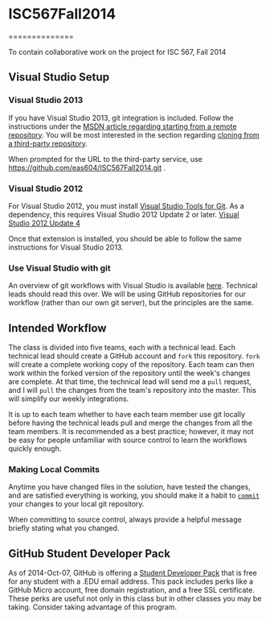 # ISC567Fall2014
==============

To contain collaborative work on the project for ISC 567, Fall 2014

## Visual Studio Setup

### Visual Studio 2013

If you have Visual Studio 2013, git integration is included. Follow the instructions under the [MSDN article regarding starting from a remote repository](http://msdn.microsoft.com/en-us/library/hh850445.aspx#remote). You will be most interested in the section regarding [cloning from a third-party repository](http://msdn.microsoft.com/en-us/library/hh850445.aspx#remote_3rd_party_connect_clone).

When prompted for the URL to the third-party service, use https://github.com/eas604/ISC567Fall2014.git .

### Visual Studio 2012

For Visual Studio 2012, you must install [Visual Studio Tools for Git](http://visualstudiogallery.msdn.microsoft.com/abafc7d6-dcaa-40f4-8a5e-d6724bdb980c). As a dependency, this requires Visual Studio 2012 Update 2 or later. [Visual Studio 2012 Update 4](http://www.microsoft.com/en-us/download/details.aspx?id=39305)

Once that extension is installed, you should be able to follow the same instructions for Visual Studio 2013.

### Use Visual Studio with git

An overview of git workflows with Visual Studio is available [here](http://msdn.microsoft.com/en-us/library/hh850437.aspx). Technical leads should read this over. We will be using GitHub repositories for our workflow (rather than our own git server), but the principles are the same.

## Intended Workflow

The class is divided into five teams, each with a technical lead. Each technical lead should create a GitHub account and `fork` this repository. `fork` will create a complete working copy of the repository. Each team can then work within the forked version of the repository until the week's changes are complete. At that time, the technical lead will send me a `pull` request, and I will `pull` the changes from the team's repository into the master. This will simplify our weekly integrations.

It is up to each team whether to have each team member use git locally before having the technical leads pull and merge the changes from all the team members. It is recommended as a best practice; however, it may not be easy for people unfamiliar with source control to learn the workflows quickly enough.

### Making Local Commits

Anytime you have changed files in the solution, have tested the changes, and are satisfied everything is working, you should make it a habit to [`commit`](http://msdn.microsoft.com/en-us/library/hh967655.aspx#changes) your changes to your local git repository.

When committing to source control, always provide a helpful message briefly stating what you changed.

## GitHub Student Developer Pack

As of 2014-Oct-07, GitHub is offering a [Student Developer Pack](https://education.github.com/pack/) that is free for any student with a .EDU email address. This pack includes perks like a GitHub Micro account, free domain registration, and a free SSL certificate. These perks are useful not only in this class but in other classes you may be taking. Consider taking advantage of this program.

